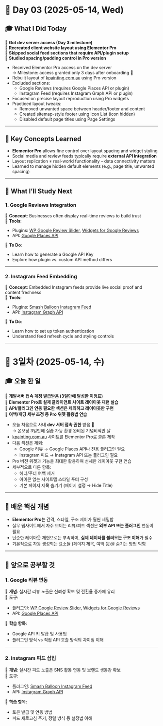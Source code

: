 # 📅 Day 03 (2025-05-14, Wed)

## 🎓 What I Did Today

**📌 Got dev server access (Day 3 milestone)**  
**📌 Recreated client website layout using Elementor Pro**  
**📌 Skipped social feed sections that require API/plugin setup**  
**📌 Studied spacing/padding control in Pro version**

- Received Elementor Pro access on the dev server  
  → Milestone: access granted only 3 days after onboarding 🎉  
- Rebuilt layout of [kpainting.com.au](https://kpainting.com.au) using Pro version  
- Excluded sections:
  - Google Reviews (requires Google Places API or plugin)
  - Instagram Feed (requires Instagram Graph API or plugin)
- Focused on precise layout reproduction using Pro widgets
- Practiced layout tweaks:
  - Removed unwanted space between header/footer and content
  - Created sitemap-style footer using Icon List (icon hidden)
  - Disabled default page titles using Page Settings

---

## 🧠 Key Concepts Learned

- **Elementor Pro** allows fine control over layout spacing and widget styling  
- Social media and review feeds typically require **external API integration**  
- Layout replication ≠ real-world functionality – data connectivity matters
- Learned to manage hidden default elements (e.g., page title, unwanted spacing)

---

## 📌 What I’ll Study Next

### 1. Google Reviews Integration  
📌 **Concept**: Businesses often display real-time reviews to build trust  
🔧 **Tools**:
- Plugins: [WP Google Review Slider](https://wordpress.org/plugins/wp-google-review-slider/), [Widgets for Google Reviews](https://wordpress.org/plugins/widgets-for-google-reviews/)
- API: [Google Places API](https://developers.google.com/maps/documentation/places/web-service/overview)

📖 **To Do**:
- Learn how to generate a Google API Key
- Explore how plugin vs. custom API method differs

---

### 2. Instagram Feed Embedding  
📌 **Concept**: Embedded Instagram feeds provide live social proof and content freshness  
🔧 **Tools**:
- Plugins: [Smash Balloon Instagram Feed](https://wordpress.org/plugins/instagram-feed/)
- API: [Instagram Graph API](https://developers.facebook.com/docs/instagram-basic-display-api/)

📖 **To Do**:
- Learn how to set up token authentication
- Understand feed refresh cycle and styling controls

---

# 📅 3일차 (2025-05-14, 수)

## 🎓 오늘 한 일

**📌 개발서버 접속 계정 발급받음 (3일만에 달성한 이정표)**  
**📌 Elementor Pro로 실제 클라이언트 사이트 레이아웃 재현 실습**  
**📌 API/플러그인 연동 필요한 섹션은 제외하고 레이아웃만 구현**  
**📌 여백/패딩 세부 조정 등 Pro 위젯 활용법 연습**

- 오늘 처음으로 사내 **dev 서버 접속 권한** 받음 🎉  
  → 온보딩 3일만에 실습 가능 환경 완비된 기념비적인 날  
- [kpainting.com.au](https://kpainting.com.au) 사이트를 Elementor Pro로 클론 제작  
- 다음 섹션은 제외:
  - Google 리뷰 → Google Places API나 전용 플러그인 필요
  - Instagram 피드 → Instagram API 또는 플러그인 필요
- Pro 버전 위젯과 기능을 최대한 활용하여 섬세한 레이아웃 구현 연습
- 세부적으로 다룬 항목:
  - 헤더/푸터 여백 제거
  - 아이콘 없는 사이트맵 스타일 푸터 구성
  - 기본 페이지 제목 숨기기 (페이지 설정 → Hide Title)

---

## 🧠 배운 핵심 개념

- **Elementor Pro**는 간격, 스타일, 구조 제어가 훨씬 세밀함  
- 실무 웹사이트에서 자주 보이는 리뷰/피드 섹션은 **외부 API 또는 플러그인** 연동이 필요  
- 단순한 레이아웃 재현으로는 부족하며, **실제 데이터를 불러오는 구조 이해**가 필수  
- 기본적으로 자동 생성되는 요소들 (페이지 제목, 여백 등)을 숨기는 방법 익힘

---

## 📌 앞으로 공부할 것

### 1. Google 리뷰 연동  
📌 **개념**: 실시간 리뷰 노출은 신뢰성 확보 및 전환율 증가에 유리  
🔧 **도구**:  
- 플러그인: [WP Google Review Slider](https://wordpress.org/plugins/wp-google-review-slider/), [Widgets for Google Reviews](https://wordpress.org/plugins/widgets-for-google-reviews/)  
- API: [Google Places API](https://developers.google.com/maps/documentation/places/web-service/overview)

📖 **학습 항목**:
- Google API 키 발급 및 사용법
- 플러그인 방식 vs 직접 API 호출 방식의 차이점 이해

---

### 2. Instagram 피드 삽입  
📌 **개념**: 실시간 피드 노출은 SNS 활동 연동 및 브랜드 생동감 확보  
🔧 **도구**:  
- 플러그인: [Smash Balloon Instagram Feed](https://wordpress.org/plugins/instagram-feed/)  
- API: [Instagram Graph API](https://developers.facebook.com/docs/instagram-basic-display-api/)

📖 **학습 항목**:
- 토큰 발급 및 연동 방법  
- 피드 새로고침 주기, 정렬 방식 등 설정법 이해
